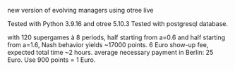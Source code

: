 new version of evolving managers using otree live

Tested with Python 3.9.16 and otree 5.10.3
Tested with postgresql database. 

with 120 supergames à 8 periods, half starting from a=0.6 and half starting from a=1.6, Nash behavior yields ~17000 points. 6 Euro show-up fee, expected total time ~2 hours. average necessary payment in Berlin: 25 Euro. Use 900 points = 1 Euro. 